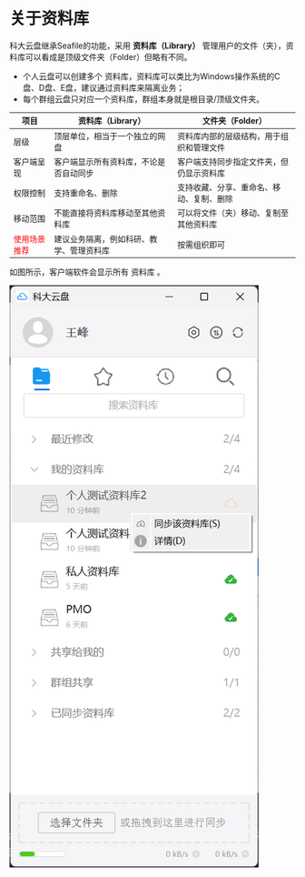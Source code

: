# 关于资料库

科大云盘继承Seafile的功能，采用 **资料库（Library）** 管理用户的文件（夹），资料库可以看成是顶级文件夹（Folder）但略有不同。

- 个人云盘可以创建多个 资料库，资料库可以类比为Windows操作系统的C盘、D盘、E盘，建议通过资料库来隔离业务；
- 每个群组云盘只对应一个资料库，群组本身就是根目录/顶级文件夹。

| 项目             | 资料库（Library）                         | 文件夹（Folder）                           |
|------------------|--------------------------------------------|--------------------------------------------|
| 层级             | 顶层单位，相当于一个独立的网盘| 资料库内部的层级结构，用于组织和管理文件         |
| 客户端呈现       | 客户端显示所有资料库，不论是否自动同步| 客户端支持同步指定文件夹，但仍显示资料库 |
| 权限控制         | 支持重命名、删除             | 支持收藏、分享、重命名、移动、复制、删除                    |
| 移动范围         | 不能直接将资料库移动至其他资料库       | 可以将文件（夹）移动、复制至其他资料库         |
| <span style="color:red">使用场景推荐</span> | 建议业务隔离，例如科研、教学、管理资料库     | 按需组织即可|

如图所示，客户端软件会显示所有 资料库 。

![alt text](_static/images/library.png)